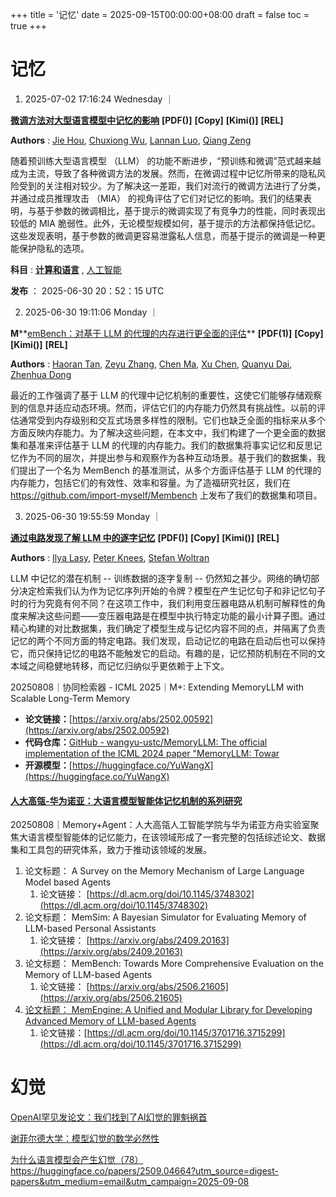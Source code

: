 +++
title = '记忆'
date = 2025-09-15T00:00:00+08:00
draft = false
toc = true
+++

# 记忆

1. 2025-07-02 17:16:24 Wednesday ｜

 **[微调方法对大型语言模型中记忆的影响](https://papers.cool/arxiv/2507.00258)** **[PDF()]** **[Copy]** **[Kimi()]** **[REL]**

 **Authors** : [Jie Hou](https://arxiv.org/search/?searchtype=author&query=Jie%20Hou), [Chuxiong Wu](https://arxiv.org/search/?searchtype=author&query=Chuxiong%20Wu), [Lannan Luo](https://arxiv.org/search/?searchtype=author&query=Lannan%20Luo), [Qiang Zeng](https://arxiv.org/search/?searchtype=author&query=Qiang%20Zeng)

随着预训练大型语言模型 （LLM） 的功能不断进步，“预训练和微调”范式越来越成为主流，导致了各种微调方法的发展。然而，在微调过程中记忆所带来的隐私风险受到的关注相对较少。为了解决这一差距，我们对流行的微调方法进行了分类，并通过成员推理攻击 （MIA） 的视角评估了它们对记忆的影响。我们的结果表明，与基于参数的微调相比，基于提示的微调实现了有竞争力的性能，同时表现出较低的 MIA 脆弱性。此外，无论模型规模如何，基于提示的方法都保持低记忆。这些发现表明，基于参数的微调更容易泄露私人信息，而基于提示的微调是一种更能保护隐私的选项。

 **科目** :  **[计算和语言](https://papers.cool/arxiv/cs.CL)** , [人工智能](https://papers.cool/arxiv/cs.AI)

 **发布** ： 2025-06-30 20：52：15 UTC

2. 2025-06-30 19:11:06 Monday ｜

**M****[emBench：对基于 LLM 的代理的内存进行更全面的评估](https://papers.cool/arxiv/2506.21605)** **[PDF(1)]** **[Copy]** **[Kimi()]** **[REL]**

 **Authors** : [Haoran Tan](https://arxiv.org/search/?searchtype=author&query=Haoran%20Tan), [Zeyu Zhang](https://arxiv.org/search/?searchtype=author&query=Zeyu%20Zhang), [Chen Ma](https://arxiv.org/search/?searchtype=author&query=Chen%20Ma), [Xu Chen](https://arxiv.org/search/?searchtype=author&query=Xu%20Chen), [Quanyu Dai](https://arxiv.org/search/?searchtype=author&query=Quanyu%20Dai), [Zhenhua Dong](https://arxiv.org/search/?searchtype=author&query=Zhenhua%20Dong)

最近的工作强调了基于 LLM 的代理中记忆机制的重要性，这使它们能够存储观察到的信息并适应动态环境。然而，评估它们的内存能力仍然具有挑战性。以前的评估通常受到内存级别和交互式场景多样性的限制。它们也缺乏全面的指标来从多个方面反映内存能力。为了解决这些问题，在本文中，我们构建了一个更全面的数据集和基准来评估基于 LLM 的代理的内存能力。我们的数据集将事实记忆和反思记忆作为不同的层次，并提出参与和观察作为各种互动场景。基于我们的数据集，我们提出了一个名为 MemBench 的基准测试，从多个方面评估基于 LLM 的代理的内存能力，包括它们的有效性、效率和容量。为了造福研究社区，我们在 https://github.com/import-myself/Membench 上发布了我们的数据集和项目。

3. 2025-06-30 19:55:59 Monday ｜

**[通过电路发现了解 LLM 中的逐字记忆](https://papers.cool/arxiv/2506.21588)** **[PDF()]** **[Copy]** **[Kimi()]** **[REL]**

 **Authors** : [Ilya Lasy](https://arxiv.org/search/?searchtype=author&query=Ilya%20Lasy), [Peter Knees](https://arxiv.org/search/?searchtype=author&query=Peter%20Knees), [Stefan Woltran](https://arxiv.org/search/?searchtype=author&query=Stefan%20Woltran)

LLM 中记忆的潜在机制 -- 训练数据的逐字复制 -- 仍然知之甚少。网络的确切部分决定检索我们认为作为记忆序列开始的令牌？模型在产生记忆句子和非记忆句子时的行为究竟有何不同？在这项工作中，我们利用变压器电路从机制可解释性的角度来解决这些问题——变压器电路是在模型中执行特定功能的最小计算子图。通过精心构建的对比数据集，我们确定了模型生成与记忆内容不同的点，并隔离了负责记忆的两个不同方面的特定电路。我们发现，启动记忆的电路在启动后也可以保持它，而只保持记忆的电路不能触发它的启动。有趣的是，记忆预防机制在不同的文本域之间稳健地转移，而记忆归纳似乎更依赖于上下文。

20250808｜协同检索器 - ICML 2025｜M+: Extending MemoryLLM with Scalable Long-Term Memory

* **论文链接：**[https://arxiv.org/abs/2502.00592](https://arxiv.org/abs/2502.00592)
* **代码仓库：**[GitHub - wangyu-ustc/MemoryLLM: The official implementation of the ICML 2024 paper &#34;MemoryLLM: Towar](https://github.com/wangyu-ustc/MemoryLLM)
* **开源模型：**[https://huggingface.co/YuWangX](https://huggingface.co/YuWangX)

#### [人大高瓴-华为诺亚：大语言模型智能体记忆机制的系列研究](https://mp.weixin.qq.com/s/n_oc7X1cZ1vGwPWhXpLUjA)

20250808｜Memory+Agent：人大高瓴人工智能学院与华为诺亚方舟实验室聚焦大语言模型智能体的记忆能力，在该领域形成了一套完整的包括综述论文、数据集和工具包的研究体系，致力于推动该领域的发展。

1. 论文标题： A Survey on the Memory Mechanism of Large Language Model based Agents
   1. 论文链接： [https://dl.acm.org/doi/10.1145/3748302](https://dl.acm.org/doi/10.1145/3748302)
2. 论文标题： MemSim: A Bayesian Simulator for Evaluating Memory of LLM-based Personal Assistants
   1. 论文链接： [https://arxiv.org/abs/2409.20163](https://arxiv.org/abs/2409.20163)
3. 论文标题： MemBench: Towards More Comprehensive Evaluation on the Memory of LLM-based Agents
   1. 论文链接： [https://arxiv.org/abs/2506.21605](https://arxiv.org/abs/2506.21605)
4. [论文标题： MemEngine: A Unified and Modular Library for Developing Advanced Memory of LLM-based Agents](https://arxiv.org/abs/2506.21605)
   1. 论文链接：[https://dl.acm.org/doi/10.1145/3701716.3715299](https://dl.acm.org/doi/10.1145/3701716.3715299)

# 幻觉

[OpenAI罕见发论文：我们找到了AI幻觉的罪魁祸首](https://mp.weixin.qq.com/s/f6pTUhzn9NjA_xWSvTmG4A)

[谢菲尔德大学：模型幻觉的数学必然性](https://mp.weixin.qq.com/s/Tb9ZhldD53wbQ3QxKwy-Ig)

[为什么语言模型会产生幻觉（78） ](https://huggingface.co/papers/2509.04664?utm_source=digest-papers&utm_medium=email&utm_campaign=2025-09-08)https://huggingface.co/papers/2509.04664?utm_source=digest-papers&utm_medium=email&utm_campaign=2025-09-08
